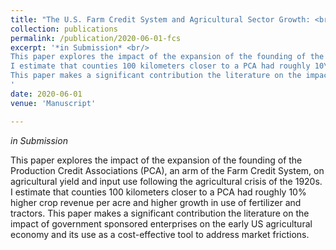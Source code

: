 ```yaml
---
title: "The U.S. Farm Credit System and Agricultural Sector Growth: <br/> Evidence from Early Expansion, 1920-1940"
collection: publications
permalink: /publication/2020-06-01-fcs
excerpt: '*in Submission* <br/>
This paper explores the impact of the expansion of the founding of the Production Credit Associations (PCA), an arm of the Farm Credit System, on agricultural yield and input use following the agricultural crisis of the 1920s.
I estimate that counties 100 kilometers closer to a PCA had roughly 10\% higher crop revenue per acre and higher growth in use of fertilizer and tractors. 
This paper makes a significant contribution the literature on the impact of government sponsored enterprises on the early US agricultural economy and its use as a cost-effective tool to address market frictions.
'
date: 2020-06-01
venue: 'Manuscript'

---
```

*in Submission* 

This paper explores the impact of the expansion of the founding of the Production Credit Associations (PCA), an arm of the Farm Credit System, on agricultural yield and input use following the agricultural crisis of the 1920s.
I estimate that counties 100 kilometers closer to a PCA had roughly 10\% higher crop revenue per acre and higher growth in use of fertilizer and tractors. 
This paper makes a significant contribution the literature on the impact of government sponsored enterprises on the early US agricultural economy and its use as a cost-effective tool to address market frictions.